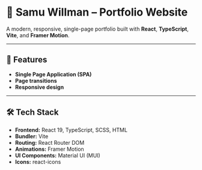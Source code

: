 # 💼 Samu Willman – Portfolio Website

A modern, responsive, single-page portfolio built with **React**, **TypeScript**, **Vite**, and **Framer Motion**.

---

## 🚀 Features

- **Single Page Application (SPA)**
- **Page transitions**
- **Responsive design**

---

## 🛠️ Tech Stack

- **Frontend:** React 19, TypeScript, SCSS, HTML
- **Bundler:** Vite
- **Routing:** React Router DOM
- **Animations:** Framer Motion
- **UI Components:** Material UI (MUI)
- **Icons:** react-icons
